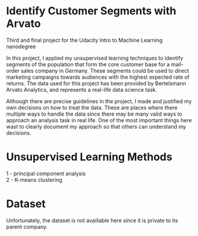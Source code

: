 # Identify Customer Segments with Arvato 
Third and final project for the Udacity Intro to Machine Learning nanodegree

In this project, I applied my unsupervised learning techniques to identify segments
of the population that form the core customer base for a mail-order sales company in Germany.
These segments could be used to direct marketing campaigns towards audiences with the highest expected rate of returns.
The data used for this project has been provided by Bertelsmann Arvato Analytics, and represents a real-life data science task.

Although there are precise guidelines in the project, I made and justified my own decisions on how to treat the data. These are places where there multiple ways to handle the data since there may be many valid ways to approach an analysis task in real life. One of the most important things here wast to clearly document my approach so that others can understand my decisions.

# Unsupervised Learning Methods
1 - principal component analysis   
2 - K-means clustering   

# Dataset
Unfortunately, the dataset is not availiable here since it is private to its parent company.
